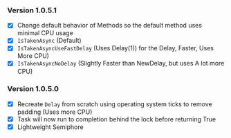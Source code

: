 ### Version 1.0.5.1
- [x] Change default behavior of Methods so the default method uses minimal CPU usage
- [x] `IsTakenAsync` (Default)
- [x] `IsTakenAsyncUseFastDelay` (Uses Delay(1)) for the Delay, Faster, Uses More CPU)
- [x] `IsTakenAsyncNoDelay` (Slightly Faster than NewDelay, but uses A lot more CPU)

### Version 1.0.5.0
- [x] Recreate `Delay` from scratch using operating system ticks to remove padding (Uses more CPU)
- [x] Task will now run to completion behind the lock before returning True
- [x] Lightweight Semiphore
